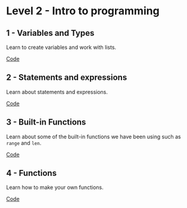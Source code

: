 # Level 2 - Intro to programming

## 1 - Variables and Types

Learn to create variables and work with lists.

[Code](https://github.com/mimiflynn/makerspace/tree/master/Level%202%20-%20Intro%20to%20Programming/1-variables)

## 2 - Statements and expressions

Learn about statements and expressions.

[Code](https://github.com/mimiflynn/makerspace/tree/master/Level%202%20-%20Intro%20to%20Programming/2-statements-and-expressions)

## 3 - Built-in Functions

Learn about some of the built-in functions we have been using such as `range` and `len`.

[Code](https://github.com/mimiflynn/makerspace/tree/master/Level%202%20-%20Intro%20to%20Programming/3-built-in-functions)

## 4 - Functions

Learn how to make your own functions.

[Code](https://github.com/mimiflynn/makerspace/tree/master/Level%202%20-%20Intro%20to%20Programming/4-functions)
